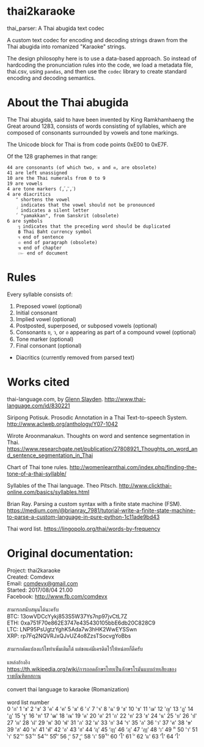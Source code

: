 # thai2karaoke

thai_parser: A Thai abugida text codec

A custom text codec for encoding and decoding strings drawn from the
Thai abugida into romanized "Karaoke" strings.

The design philosophy here is to use a data-based approach.  So instead of 
hardcoding the pronunciation rules into the code, we load a metadata file,
thai.csv, using `pandas`, and then use the `codec` library to create standard
encoding and decoding semantics.

About the Thai abugida
======================

The Thai abugida, said to have been invented by King Ramkhamhaeng the Great
around 1283, consists of words consisting of syllables, which are composed
of consonants surrounded by vowels and tone markings.

The Unicode block for Thai is from code points 0xE00 to 0xE7F.

Of the 128 graphemes in that range:

    44 are consonants (of which two, ฃ and ฅ, are obsolete)
    41 are left unassigned
    10 are the Thai numerals from 0 to 9
    19 are vowels
    4 are tone markers (่, ้, ๊, ๋)
    4 are diacritics
        ็ shortens the vowel
        ฺ indicates that the vowel should not be pronounced
        ์ indicates a silent letter
        ๎ "yamakkan", from Sanskrit (obsolete)
    6 are symbols
        ๆ indicates that the preceding word should be duplicated
        ฿ Thai Baht currency symbol
        ฯ end of sentence
        ๏ end of paragraph (obsolete)
        ๚ end of chapter
        ๛ end of document

Rules
=====
Every syllable consists of:
1. Preposed vowel (optional)
2. Initial consonant
3. Implied vowel (optional)
4. Postposted, superposed, or subposed vowels (optional)
5. Consonants ย, ว, or อ appearing as part of a compound vowel (optional)
6. Tone marker (optional)
7. Final consonant (optional)
- Diacritics (currently removed from parsed text)

Works cited
===========

thai-language.com, by [Glenn Slayden](https://www.linkedin.com/in/glennslayden/).  http://www.thai-language.com/id/830221

Siripong Potisuk.  Prosodic Annotation in a Thai Text-to-speech System.  http://www.aclweb.org/anthology/Y07-1042

Wirote Aroonmanakun.  Thoughts on word and sentence segmentation in Thai.  https://www.researchgate.net/publication/27808921_Thoughts_on_word_and_sentence_segmentation_in_Thai

Chart of Thai tone rules.  http://womenlearnthai.com/index.php/finding-the-tone-of-a-thai-syllable/

Syllables of the Thai language.  Theo Pitsch.  http://www.clickthai-online.com/basics/syllables.html

Brian Ray.  Parsing a custom syntax with a finite state machine (FSM).  https://medium.com/@brianray_7981/tutorial-write-a-finite-state-machine-to-parse-a-custom-language-in-pure-python-1c11ade9bd43

Thai word list.  https://lingopolo.org/thai/words-by-frequency


Original documentation:
=======================
Project: thai2karaoke<br />
Created: Comdevx<br />
Email: comdevx@gmail.com<br />
Started: 2017/08/04 21.00<br />
Facebook: http://www.fb.com/comdevx<br />
<br />
สามารถสนับสนุนได้นะครับ<br />
BTC: 13owVDCcYykj853S5W37Ys7np97jvCtL7Z<br />
ETH: 0xa751F70e862E3747e435430105bbE6db20C828C9<br />
LTC: LNP95PsUgtzYghK5Ada7w3hHK2WwEYSSwn<br />
XRP: rp7Fq2NQVRJxQJvUZ4o8ZzsTSocvgYoBbs<br />
<br />
สามารถดัดแปลงแก้ไขทำเพิ่มเติมได้ แต่ขอแค่มีเครดิตไว้ให้หน่อยก็ดีครับ<br />
<br />
แหล่งอ้างอิง<br />
https://th.wikipedia.org/wiki/การถอดอักษรไทยเป็นอักษรโรมันแบบถ่ายเสียงของราชบัณฑิตยสถาน<br />
<br />
convert thai language to karaoke (Romanization)<br />
<br />
word list number<br />
0 'ก'
1 'ข'
2 'ฃ'
3 'ค'
4 'ฅ'
5 'ฆ'
6 'ง'
7 'จ'
8 'ฉ'
9 'ช'
10 'ซ'
11 'ฌ'
12 'ญ'
13 'ฎ'
14 'ฏ'
15 'ฐ'
16 'ฑ'
17 'ฒ'
18 'ณ'
19 'ด'
20 'ต'
21 'ถ'
22 'ท'
23 'ธ'
24 'น'
25 'บ'
26 'ป'
27 'ผ'
28 'ฝ'
29 'พ'
30 'ฟ'
31 'ภ'
32 'ม'
33 'ย'
34 'ร'
35 'ล'
36 'ว'
37 'ศ'
38 'ษ'
39 'ส'
40 'ห'
41 'ฬ'
42 'อ'
43 'ฮ'
44 ‘ฤ’
45 ‘ฤา’
46 ‘ฦ’
47 ‘ฦา’
48 ‘ะ’
49 'ั'
50 'า'
51 'ำ'
52 'ิ'
53 'ี'
54 'ึ'
55’ื’
56 'ุ'
57 'ู'
58 'เ'
59 '็'
60 'โ'
61 ’์’
62 ’แ’
63 ’ใ’
64 ’ไ’
